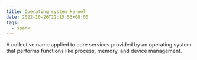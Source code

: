```yaml
---
title: Operating system kernel
date: 2022-10-26T22:15:53+08:00
tags:
  - spark
---
```


A collective name applied to core services provided by an operating system that performs functions like process, memory, and device management.